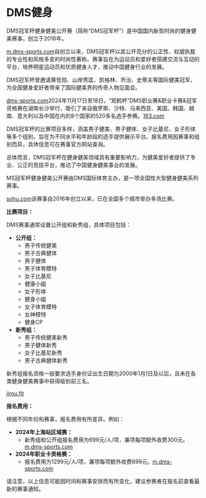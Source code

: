 # DMS健身

DMS冠军杯健身健美公开赛（简称“DMS冠军杯”）是中国国内新型时尚的健身健美赛事，创立于2016年。

[m.dms-sports.com](https://m.dms-sports.com/h-col-103.html?utm_source=chatgpt.com)自创立以来，DMS冠军杯以其公开亮分的公正性、权威执裁的专业性和风格多变的时尚性著称。赛事旨在为运动员和爱好者搭建交流与互动的平台，培养明星运动员和优质健身人才，推动中国健身行业的发展。

DMS冠军杯曾邀请黄哲勋、山岸秀匡、凯格林、乔治、史蒂夫等国际健美冠军，为全国健身爱好者带来了国际健美界的传奇人物见面会。

[dms-sports.com](https://www.dms-sports.com/jianjie.html?utm_source=chatgpt.com)2024年11月17日至18日，“观鹤杯”DMS职业赛&职业卡赛&冠军资格赛在湖南长沙举行，吸引了来自俄罗斯、沙特、马来西亚、美国、韩国、越南、意大利以及中国在内的8个国家的520多名选手参赛。[163.com](https://www.163.com/dy/article/JHJCMIBG0518WVJU.html?utm_source=chatgpt.com)

DMS冠军杯的比赛项目多样，涵盖男子健美、男子健体、女子比基尼、女子形体等多个组别，旨在为不同水平和年龄段的选手提供展示平台。报名费用因赛事和组别而异，具体信息可在赛事官方网站查询。

总体而言，DMS冠军杯在健身健美领域具有重要影响力，为健美爱好者提供了专业、公正的竞技平台，推动了中国健身健美事业的发展。



MS冠军杯健身健美公开赛由DMS国际体育主办，是一项全国性大型健身健美系列赛事。

[sohu.com](https://www.sohu.com/a/147308375_500767?utm_source=chatgpt.com)该赛事自2016年创立以来，已在全国多个城市举办多场比赛。

**比赛项目：**

DMS赛事通常设置公开组和新秀组，具体项目包括：

* **公开组：**
  * 男子传统健美
  * 男子古典健体
  * 男子健体
  * 男子体育模特
  * 女子比基尼
  * 健康小姐
  * 女子形体
  * 健身小姐
  * 女子体育模特
  * 女神模特
  * 健身CP
* **新秀组：**
  * 男子传统健美新秀
  * 男子健体新秀
  * 女子比基尼新秀
  * 男子古典健体新秀

新秀组报名资格一般要求选手身份证出生日期为2000年1月1日及以后，且未在各类健身健美赛事中获得级别前三名。

[jirou.fit](https://www.jirou.fit/dms-schedule-2023.html?utm_source=chatgpt.com)

**报名费用：**

根据不同年份和赛事，报名费用有所差异。例如：

* **2024年上海站区域赛：**
  * 新秀组和公开组报名费用为699元/人/项，兼项每项额外收费300元。[m.dms-sports.com](https://m.dms-sports.com/h-nd-298.html?utm_source=chatgpt.com)
* **2024年职业卡资格赛：**
  * 报名费用为1299元/人/项，兼项每项额外收费699元。[m.dms-sports.com](https://m.dms-sports.com/h-nd-296.html?utm_source=chatgpt.com)

请注意，以上信息可能因时间和赛事安排而有所变化，建议参赛者在报名前查看最新的赛事通知。
